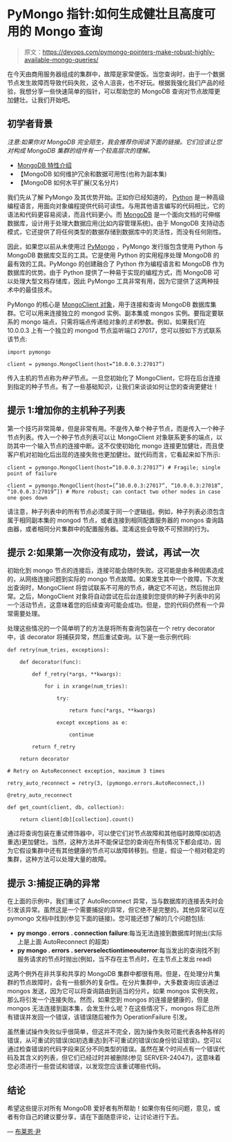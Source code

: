 # PyMongo 指针:如何生成健壮且高度可用的 Mongo 查询

> 原文：<https://devops.com/pymongo-pointers-make-robust-highly-available-mongo-queries/>

在今天由商用服务器组成的集群中，故障是家常便饭。当您查询时，由于一个数据节点发生故障而导致代码失败，这令人沮丧，也不好玩。根据我强化我们产品的经验，我想分享一些快速简单的指针，可以帮助您的 MongoDB 查询对节点故障更加健壮。让我们开始吧。

## **初学者背景**

*注意:如果你对 MongoDB 完全陌生，我会推荐你阅读下面的链接。它们应该让您对构成 MongoDB 集群的组件有一个较高层次的理解。*

*   [MongoDB 特性介绍](https://docs.mongodb.com/manual/introduction/)
*   【MongoDB 如何维护冗余和数据可用性(也称为副本集)
*   【MongoDB 如何水平扩展(又名分片)

我们先从了解 PyMongo 及其优势开始。正如你已经知道的， [Python](https://www.python.org/) 是一种高级编程语言，用面向对象编程提供代码可读性。与用其他语言编写的代码相比，它的语法和代码更容易阅读，而且代码更小。而 [MongoDB](https://www.mongodb.com/) 是一个面向文档的可伸缩数据库，设计用于处理大数据应用(比如内容管理系统)。由于 MongoDB 支持动态模式，它还提供了将任何类型的数据存储到数据库中的灵活性，而没有任何刚性。

因此，如果您以前从未使用过 [PyMongo](https://api.mongodb.com/python/current/) ，PyMongo 发行版包含使用 Python 与 MongoDB 数据库交互的工具。它是使用 Python 的实用程序处理 MongoDB 的最有效的工具。PyMongo 的创建融合了 Python 作为编程语言和 MongoDB 作为数据库的优势。由于 Python 提供了一种易于实现的编程方式，而 MongoDB 可以处理大型文档存储库，因此 PyMongo 工具非常有用，因为它提供了这两种技术中的最佳技术。

PyMongo 的核心是 [MongoClient 对象](https://mongodb.github.io/node-mongodb-native/api-bson-generated/objectid.html)，用于连接和查询 MongoDB 数据库集群。它可以用来连接独立的 mongod 实例、副本集或 mongos 实例。要指定要联系的 mongo 端点，只需将端点传递给对象的*主机*参数。例如，如果我们在 10.0.0.3 上有一个独立的 mongod 节点监听端口 27017，您可以按如下方式联系该节点:

```
import pymongo
```

```
client = pymongo.MongoClient(host=“10.0.0.3:27017”)
```

传入主机的节点称为*种子*节点。一旦您初始化了 MongoClient，它将在后台连接到指定的种子节点。有了一些基础知识，让我们来谈谈如何让您的查询更健壮！

## **提示 1:增加你的主机种子列表**

第一个技巧非常简单，但是非常有用。不是传入单个种子节点，而是传入一个种子节点列表。传入一个种子节点列表可以让 MongoClient 对象联系更多的端点，以防其中一个输入节点的连接中断。这不仅使初始化 mongo 连接更加健壮，而且使客户机对初始化后出现的连接失败也更加健壮。就代码而言，它看起来如下所示:

```
client = pymongo.MongoClient(host=“10.0.0.3:27017”) # Fragile; single point of failure 
```

```
client = pymongo.MongoClient(host=[”10.0.0.3:27017”, “10.0.0.3:27018”, “10.0.0.3:27019”]) # More robust; can contact two other nodes in case one goes down
```

请注意，种子列表中的所有节点必须属于同一个逻辑组。例如，种子列表必须包含属于相同副本集的 mongod 节点，或者连接到相同配置服务器的 mongos 查询路由器，或者相同分片集群中的配置服务器。混淆这些会导致不可预测的行为。

## **提示 2:如果第一次你没有成功，尝试，再试一次**

初始化到 mongo 节点的连接后，连接可能会随时失败。这可能是由多种因素造成的，从网络连接问题到实际的 mongo 节点故障。如果发生其中一个故障，下次发出查询时，MongoClient 将尝试联系不可用的节点，确定它不可达，然后抛出异常。之后，MongoClient 对象将自动尝试在后台连接到您提供的种子列表中的另一个活动节点，这意味着您的后续查询可能会成功。但是，您的代码仍然有一个异常需要处理。

处理这些情况的一个简单明了的方法是将所有查询包装在一个 retry decorator 中，该 decorator 将捕获异常，然后重试查询。以下是一些示例代码:

```
def retry(num_tries, exceptions):
```

```
    def decorator(func):
```

```
        def f_retry(*args, **kwargs):
```

```
            for i in xrange(num_tries):
```

```
                try:
```

```
                    return func(*args, **kwargs)
```

```
                except exceptions as e:
```

```
                    continue
```

```
        return f_retry
```

```
    return decorator
```

```
# Retry on AutoReconnect exception, maximum 3 times
```

```
retry_auto_reconnect = retry(3, (pymongo.errors.AutoReconnect,))
```

```
@retry_auto_reconnect
```

```
def get_count(client, db, collection):
```

```
    return client[db][collection].count()
```

通过将查询包装在重试修饰器中，可以使它们对节点故障和其他临时故障(如初选重选)更加健壮。当然，这种方法并不能保证您的查询在所有情况下都会成功，因为它假设集群中还有其他健康的节点可以故障转移到。但是，假设一个相对稳定的集群，这种方法可以处理大量的故障。

## **提示 3:捕捉正确的异常**

在上面的示例中，我们重试了 AutoReconnect 异常，当与数据库的连接丢失时会引发该异常。虽然这是一个需要捕捉的异常，但它绝不是完整的。其他异常可以在 pymongo 文档中找到(参见下面的链接)。您可能还想了解的几个问题包括:

*   **py mongo . errors . connection failure**:每当无法连接到数据库时抛出(实际上是上面 AutoReconnect 的超类)
*   **py mongo . errors . serverselectiontimeouterror**:每当发出的查询找不到服务请求的节点时抛出(例如，当不存在主节点时，在主节点上发出 read)

这两个例外在非共享和共享的 MongoDB 集群中都很有用。但是，在处理分片集群的节点故障时，会有一些额外的复杂性。在分片集群中，大多数查询应该通过 mongos 发送，因为它可以将查询路由到适当的分片。如果 mongos 实例失败，那么将引发一个连接失败。然而，如果您到 mongos 的连接是健康的，但是 mongos 无法连接到副本集，会发生什么呢？在这些情况下，mongos 将汇总所有错误并发回一个错误，该错误随后被作为 OperationFailure 引发。

虽然重试操作失败似乎很简单，但这并不完全，因为操作失败可能代表各种各样的错误，从可重试的错误(如初选重选)到不可重试的错误(如身份验证错误)。您可以通过检查错误的代码字段来区分不同类型的错误。虽然在某个时间点有一个错误代码及其含义的列表，但它们已经过时并被删除(参见 SERVER-24047)，这意味着您必须进行一些尝试和错误，以发现您应该重试哪些代码。

## **结论**

希望这些提示对所有 MongoDB 爱好者有所帮助！如果你有任何问题，意见，或者有你自己的建议要分享，请在下面随意评论，让讨论进行下去。

— [布莱恩·尹](https://devops.com/author/brian-yin/)